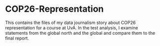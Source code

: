 # COP26-Representation
This contains the files of my data journalism story about COP26 representation for a course at UvA. In the test analysis, I examine statements 
from the global north and the global and compare them to the final report.
